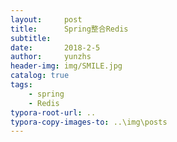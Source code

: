 ```yaml
---
layout:     post
title:      Spring整合Redis
subtitle:   
date:       2018-2-5
author:     yunzhs
header-img: img/SMILE.jpg
catalog: true
tags:
    - spring
    - Redis
typora-root-url: ..
typora-copy-images-to: ..\img\posts
---
```



